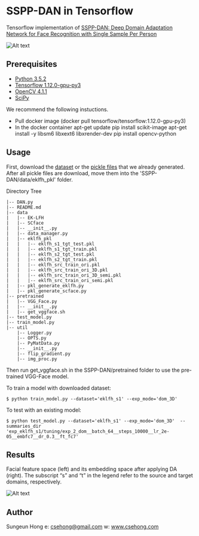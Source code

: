 SSPP-DAN in Tensorflow
====

Tensorflow implementation of [SSPP-DAN: Deep Domain Adaptation Network for Face Recognition with Single Sample Per Person](https://arxiv.org/abs/1702.04069)

![Alt text](./figure/overallflow.PNG)

Prerequisites
-------------
* [Python 3.5.2](https://www.python.org/downloads/release/python-352/)
* [Tensorflow 1.12.0-gpu-py3](https://hub.docker.com/r/tensorflow/tensorflow/)
* [OpenCV 4.1.1](http://opencv.org/releases.html)
* [SciPy](https://www.scipy.org/install.html)

We recommend the following instuctions.
- Pull docker image (docker pull tensorflow/tensorflow:1.12.0-gpu-py3)
- In the docker container 
   apt-get update
   pip install scikit-image
   apt-get install -y libsm6 libxext6 libxrender-dev
   pip install opencv-python

Usage
-------------

First, download the [dataset](https://drive.google.com/open?id=1PFh3s8WL6_tmMe-oNXM73526ngXQ51TD) or the [pickle files](https://drive.google.com/open?id=1yqFCnPi8u-bEugnLBITkCIOnThKdHjIg) that we already generated. After all pickle files are download, move them into the 'SSPP-DAN/data/eklfh_pkl' folder.

Directory Tree
```
|-- DAN.py
|-- README.md
|-- data
|   |-- EK-LFH
|   |-- SCface
|   |-- __init__.py
|   |-- data_manager.py
|   |-- eklfh_pkl
|   |   |-- eklfh_s1_tgt_test.pkl
|   |   |-- eklfh_s1_tgt_train.pkl
|   |   |-- eklfh_s2_tgt_test.pkl
|   |   |-- eklfh_s2_tgt_train.pkl
|   |   |-- eklfh_src_train_ori.pkl
|   |   |-- eklfh_src_train_ori_3D.pkl
|   |   |-- eklfh_src_train_ori_3D_semi.pkl
|   |   |-- eklfh_src_train_ori_semi.pkl
|   |-- pkl_generate_eklfh.py
|   |-- pkl_generate_scface.py
|-- pretrained
|   |-- VGG_Face.py
|   |-- __init__.py
|   |-- get_vggface.sh
|-- test_model.py
|-- train_model.py
|-- util
    |-- Logger.py
    |-- OPTS.py
    |-- PyMatData.py
    |-- __init__.py
    |-- flip_gradient.py
    |-- img_proc.py
```

Then run get_vggface.sh in the SSPP-DAN/pretrained folder to use the pre-trained VGG-Face model.

To train a model with downloaded dataset:
```
$ python train_model.py --dataset='eklfh_s1' --exp_mode='dom_3D' 
```

To test with an existing model:
```
$ python test_model.py --dataset='eklfh_s1' --exp_mode='dom_3D'  --summaries_dir 'exp_eklfh_s1/tuning/exp_2_dom__batch_64__steps_10000__lr_2e-05__embfc7__dr_0.3__ft_fc7' 
```

Results
-------------
Facial feature space (left) and its embedding space after applying DA (right). The subscript “s” and “t” in the
legend refer to the source and target domains, respectively.

![Alt text](./figure/DAN.PNG)




Author
------------
Sungeun Hong 
e: csehong@gmail.com
w: www.csehong.com



